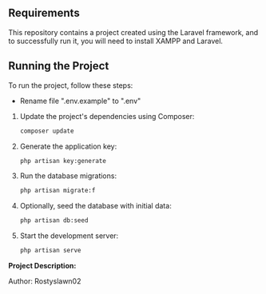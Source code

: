 ## Requirements

This repository contains a project created using the Laravel framework, and to successfully run it, you will need to install XAMPP and Laravel.

## Running the Project

To run the project, follow these steps:
- Rename file ".env.example" to ".env"

1. Update the project's dependencies using Composer:

    ```bash
    composer update
    ```

2. Generate the application key:

    ```bash
    php artisan key:generate
    ```

3. Run the database migrations:

    ```bash
    php artisan migrate:f
    ```

4. Optionally, seed the database with initial data:

    ```bash
    php artisan db:seed
    ```

5. Start the development server:

    ```bash
    php artisan serve
    ```

**Project Description:**

Author: Rostyslawn02
